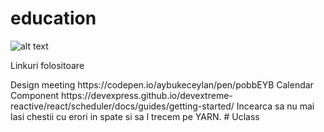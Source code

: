 # education
![alt text](https://images-na.ssl-images-amazon.com/images/S/sgp-catalog-images/region_US/viacom-Dora-sea1-Full-Image_GalleryBackground-en-US-1572241892868._SX1080_.jpg)

<p>Linkuri folositoare </p>
Design meeting
https://codepen.io/aybukeceylan/pen/pobbEYB
Calendar Component
https://devexpress.github.io/devextreme-reactive/react/scheduler/docs/guides/getting-started/
Incearca sa nu mai lasi chestii cu erori in spate si sa l trecem pe YARN.
# Uclass
